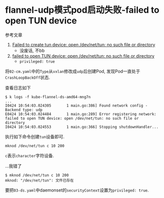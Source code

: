 # flannel-udp模式pod启动失败-failed to open TUN device

参考文章

1. [Failed to create tun device: open /dev/net/tun: no such file or directory](https://blog.csdn.net/wen_dy/article/details/78856079)
    - 没废话, 不bb
2. [failed to open TUN device: open /dev/net/tun: no such file or directory](https://github.com/coreos/flannel/issues/1267)
    - `privileged: true`

将`02-cm.yaml`中的`Type`从`vxlan`修改成`udp`后创建Pod, 发现Pod一直处于`CrashLoopBackOff`状态. 

查看日志如下

```log
$ k logs -f kube-flannel-ds-amd64-mng7n
...
I0424 10:54:03.024305       1 main.go:386] Found network config - Backend type: udp
E0424 10:54:03.024484       1 main.go:289] Error registering network: failed to open TUN device: open /dev/net/tun: no such file or directory
I0424 10:54:03.024553       1 main.go:366] Stopping shutdownHandler...
```

执行如下命令创建`tun`设备即可.

```
mknod /dev/net/tun c 10 200
```

`c`表示`character`字符设备.

...我错了

```log
$ mknod /dev/net/tun c 10 200
mknod: "/dev/net/tun": 文件已存在
```

要把`03-ds.yaml`中daemonset的`securityContext`设置为`privileged: true`.
